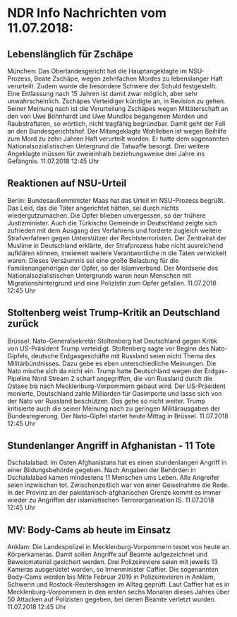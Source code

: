 # NDR Info Nachrichten vom 11.07.2018:


## Lebenslänglich für Zschäpe
München: Das Oberlandesgericht hat die Hauptangeklagte im NSU-Prozess, Beate Zschäpe, wegen zehnfachen Mordes zu lebenslanger Haft verurteilt. Zudem wurde die besondere Schwere der Schuld festgestellt. Eine Entlassung nach 15 Jahren ist damit zwar möglich, aber sehr unwahrscheinlich. Zschäpes Verteidiger kündigte an, in Revision zu gehen. Seiner Meinung nach ist die Verurteilung Zschäpes wegen Mittäterschaft an den von Uwe Böhnhardt und Uwe Mundlos begangenen Morden und Raubstraftaten, so wörtlich, nicht tragfähig begründbar. Damit geht der Fall an den Bundesgerichtshof. Der Mitangeklagte Wohlleben ist wegen Beihilfe zum Mord zu zehn Jahren Haft verurteilt worden. Er hatte dem sogenannten Nationalsozialistischen Untergrund die Tatwaffe besorgt. Drei weitere Angeklagte müssen für zweieinhalb beziehungsweise drei Jahre ins Gefängnis. 11.07.2018 12:45 Uhr 

## Reaktionen auf NSU-Urteil
Berlin: Bundesaußenminister Maas hat das Urteil im NSU-Prozess begrüßt. Das Leid, das die Täter angerichtet hätten, sei durch nichts wiedergutzumachen. Die Opfer blieben unvergessen, so der frühere Justizminister. Auch die Türkische Gemeinde in Deutschland zeigte sich zufrieden mit dem Ausgang des Verfahrens und forderte zugleich weitere Strafverfahren gegen Unterstützer der Rechtsterroristen. Der Zentralrat der Muslime in Deutschland erklärte, der Strafprozess habe nicht ausreichend aufklären können, inwieweit weitere Verantwortliche in die Taten verwickelt waren. Dieses Versäumnis sei eine große Belastung für die Familienangehörigen der Opfer, so der Islamverband. Der Mordserie des Nationalsozialistischen Untergrunds waren neun Menschen mit Migrationshintergrund und eine Polizistin zum Opfer gefallen. 11.07.2018 12:45 Uhr 

## Stoltenberg weist Trump-Kritik an Deutschland zurück
Brüssel:	Nato-Generalsekretär Stoltenberg hat Deutschland gegen Kritik von US-Präsident Trump verteidigt. Stoltenberg sagte vor Beginn des Nato-Gipfels, deutsche Erdgasgeschäfte mit Russland seien nicht Thema des Militärbündnisses. Dazu gebe es eben unterschiedliche Meinungen. Die Nato mische sich da nicht ein. Trump hatte Deutschland wegen der Erdgas-Pipeline Nord Stream 2 scharf angegriffen, die von Russland durch die Ostsee bis nach Mecklenburg-Vorpommern gebaut wird. Der US-Präsident monierte, Deutschland zahle Milliarden für Gasimporte und lasse sich von der Nato vor Russland beschützen. Das gehe so nicht weiter. Trump kritisierte auch die seiner Meinung nach zu geringen Militärausgaben der Bundesregierung. Der Nato-Gipfel startet heute Mittag in Brüssel. 11.07.2018 12:45 Uhr 

## Stundenlanger Angriff in Afghanistan - 11 Tote
Dschalalabad:	Im Osten Afghanistans hat es einen stundenlangen Angriff in einer Bildungsbehörde gegeben. Nach Angaben der Behörden in Dschalalabad kamen mindestens 11 Menschen ums Leben. Alle Angreifer seien inzwischen tot. Zwischenzeitlich war von einer Geiselnahme die Rede. In der Provinz an der pakistanisch-afghanischen Grenze kommt es immer wieder zu Angriffen der islamistischen Terrororganisation IS. 11.07.2018 12:45 Uhr 

## MV: Body-Cams ab heute im Einsatz
Anklam: Die Landespolizei in Mecklenburg-Vorpommern testet von heute an Körperkameras. Damit sollen Angriffe auf Beamte aufgezeichnet und Beweismaterial gesichert werden. Drei Polizeireviere seien mit jeweils 13 Kameras ausgerüstet worden, so Innenminister Caffier. Die sogenannten Body-Cams werden bis Mitte Februar 2019 in Polizeirevieren in Anklam, Schwerin und Rostock-Reutershagen im Alltag geprüft. Laut Caffier hat es in Mecklenburg-Vorpommern in den ersten sechs Monaten dieses Jahres über 50 Attacken auf Polizisten gegeben, bei denen Beamte verletzt wurden. 11.07.2018 12:45 Uhr 

